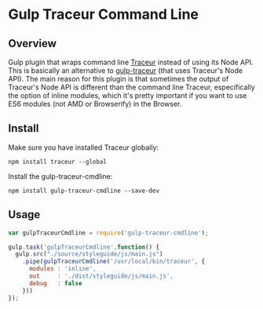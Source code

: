 Gulp Traceur Command Line
==========================

Overview
--------
Gulp plugin that wraps command line [Traceur](https://github.com/google/traceur-compiler) instead of using its Node API. 
This is basically an alternative to [gulp-traceur](https://www.npmjs.org/package/gulp-traceur) (that uses Traceur's Node API). The main reason for this plugin is that sometimes the output of Traceur's Node API is different than the command line Traceur, especifically the option of inline modules, which it's pretty important if you want to use ES6 modules (not AMD or Browserify) in the Browser.

Install
-------
Make sure you have installed Traceur globally:
```
npm install traceur --global
```
Install the gulp-traceur-cmdline:
```
npm install gulp-traceur-cmdline --save-dev
```
Usage
-------

```javascript
var gulpTraceurCmdline = require('gulp-traceur-cmdline');

gulp.task('gulpTraceurCmdline',function() {
  gulp.src("./source/styleguide/js/main.js")
    .pipe(gulpTraceurCmdline('/usr/local/bin/traceur', {
      modules : 'inline',
      out     : './dist/styleguide/js/main.js',
      debug   : false
    }))
});
```